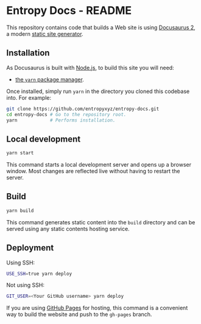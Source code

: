 # Entropy Docs - README

This repository contains code that builds a Web site is using [Docusaurus 2](https://docusaurus.io/), a modern [static site generator](https://en.wikipedia.org/wiki/Static_site_generator).

## Installation

As Docusaurus is built with [Node.js](https://nodejs.org/), to build this site you will need:

* [the `yarn` package manager](https://yarnpkg.com/).

Once installed, simply run `yarn` in the directory you cloned this codebase into. For example:

```sh
git clone https://github.com/entropyxyz/entropy-docs.git
cd entropy-docs # Go to the repository root.
yarn            # Performs installation.
```

## Local development

```sh
yarn start
```

This command starts a local development server and opens up a browser window. Most changes are reflected live without having to restart the server.

## Build

```sh
yarn build
```

This command generates static content into the `build` directory and can be served using any static contents hosting service.

## Deployment

Using SSH:

```sh
USE_SSH=true yarn deploy
```

Not using SSH:

```sh
GIT_USER=<Your GitHub username> yarn deploy
```

If you are using [GitHub Pages](https://pages.github.com/) for hosting, this command is a convenient way to build the website and push to the `gh-pages` branch.
